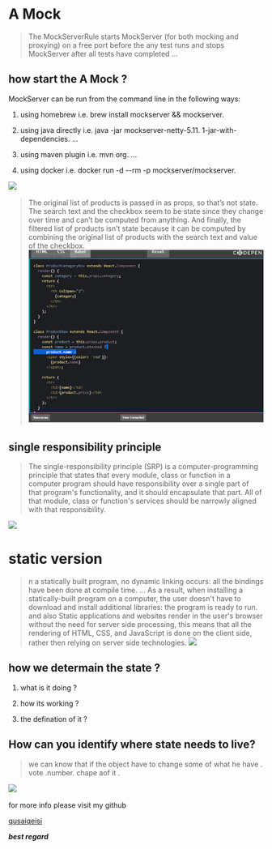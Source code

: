 # A Mock



> The MockServerRule starts MockServer (for both mocking and proxying) on a free port before the any test runs and stops MockServer after all tests have completed ...

## how start the A Mock ?


MockServer can be run from the command line in the following ways:

1. using homebrew i.e. brew install mockserver && mockserver.


2. using java directly i.e. java -jar mockserver-netty-5.11. 1-jar-with-dependencies. ...

3. using maven plugin i.e. mvn org. ...


4. using docker i.e. docker run -d --rm -p mockserver/mockserver.

![](https://reactjs.org/static/1071fbcc9eed01fddc115b41e193ec11/d4770/thinking-in-react-mock.png)

> The original list of products is passed in as props, so that’s not state. The search text and the checkbox seem to be state since they change over time and can’t be computed from anything. And finally, the filtered list of products isn’t state because it can be computed by combining the original list of products with the search text and value of the checkbox.
![sf](img/Capture20.PNG)


## single responsibility principle


> The single-responsibility principle (SRP) is a computer-programming principle that states that every module, class or function in a computer program should have responsibility over a single part of that program's functionality, and it should encapsulate that part. All of that module, class or function's services should be narrowly aligned with that responsibility.

![](https://www.researchgate.net/profile/Md-Masudur-Rahman-2/publication/317401856/figure/fig3/AS:502944441303041@1496922707384/Example-of-Single-Responsibility-PrincipleSRP.png)

# static version 


> n a statically built program, no dynamic linking occurs: all the bindings have been done at compile time. ... As a result, when installing a statically-built program on a computer, the user doesn't have to download and install additional libraries: the program is ready to run.
and also 
>Static applications and websites render in the user's browser without the need for server side processing, this means that all the rendering of HTML, CSS, and JavaScript is done on the client side, rather then relying on server side technologies.
![](https://www.seciq.in/wp-content/uploads/2020/07/SAST-1.jpg)


## how we determain the state ?

1. what is it doing ?

2. how its working ?

3. the defination of it ?



## How can you identify where state needs to live?


> we can know that if the object have to change some of what he have . vote .number. chape aof it .



![](https://res.cloudinary.com/practicaldev/image/fetch/s--EzLGRwgS--/c_limit%2Cf_auto%2Cfl_progressive%2Cq_auto%2Cw_880/https://thepracticaldev.s3.amazonaws.com/i/pd50euhxmawva1ns3y0a.png)








for more info please visit my github

[qusaiqeisi](https://github.com/qusaiqeisi)


***best regard***
